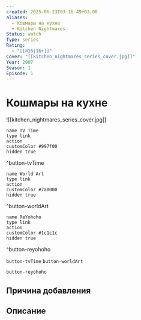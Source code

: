 ```yaml
---
created: 2025-06-23T03:16:49+03:00
aliases:
  - Кошмары на кухне
  - Kitchen Nightmares
Status: watch
Type: series
Rating:
  - "[[®️16|16+]]"
Cover: "[[kitchen_nightmares_series_cover.jpg]]"
Year: 2007
Season: 1
Episode: 1
---
```


# Кошмары на кухне

![[kitchen_nightmares_series_cover.jpg]]


```button
name TV Time
type link
action 
customColor #997f00
hidden true
```
^button-tvTime

```button
name World Art
type link
action 
customColor #7a0000
hidden true
```
^button-worldArt

```button
name ReYohoho
type link
action 
customColor #1c1c1c
hidden true
```
^button-reyohoho



`button-tvTime` `button-worldArt`

`button-reyohoho`

## Причина добавления




## Описание



